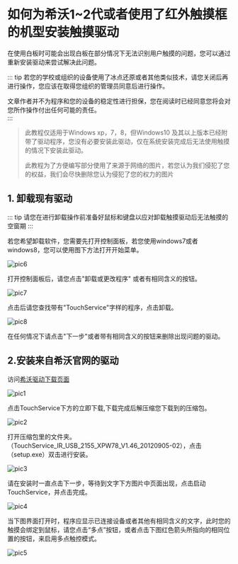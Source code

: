 # 如何为希沃1~2代或者使用了红外触摸框的机型安装触摸驱动

在使用白板时可能会出现白板在部分情况下无法识别用户触摸的问题，您可以通过重新安装驱动来尝试解决此问题。

::: tip
若您的学校或组织的设备使用了冰点还原或者其他类似技术，请您关闭后再进行操作，您应该在取得您组织的管理员同意后进行操作。

文章作者并不为程序和您的设备的稳定性进行担保，您在阅读时已经同意您将会对您所作操作付出任何可能的责任。  
:::

> 此教程仅适用于Windows xp，7，8，但Windows10 及其以上版本已经附带了驱动程序，您没有必要安装此驱动，仅在系统安装完成后无法使用触摸的情况下安装此驱动。  
>   
> 此教程为了方便编写部分使用了来源于网络的图片，若您认为我们侵犯了您的权益，我们会尽快删除您认为侵犯了您的权力的图片

## 1. 卸载现有驱动

::: tip
请您在进行卸载操作前准备好鼠标和键盘以应对卸载触摸驱动后无法触摸的空窗期
:::

若您希望卸载软件，您需要先打开控制面板，若您使用windows7或者windows8，您可以使用图下方法打开开始菜单。

![pic6](/images/How-to-install-touch-driver-on-seewo-gen1to2.md/6.webp)  

打开控制面板后，请您点击"卸载或更改程序" 或者有相同含义的按钮。 

![pic7](/images/How-to-install-touch-driver-on-seewo-gen1to2.md/7.png)

点击后请您查找带有"TouchService"字样的程序，点击卸载。

![pic8](/images/How-to-install-touch-driver-on-seewo-gen1to2.md/8.png)

在任何情况下请点击"下一步"或者带有相同含义的按钮来删除出现问题的驱动。

## 2.安装来自希沃官网的驱动

访问[希沃驱动下载页面](https://www.seewo.com/support/customer/download?c=1)

![pic1](/images/How-to-install-touch-driver-on-seewo-gen1to2.md/1.png)

点击TouchService下方的立即下载,下载完成后解压缩您下载到的压缩包。

![pic2](/images/How-to-install-touch-driver-on-seewo-gen1to2.md/2.png)

打开压缩包里的文件夹。（TouchService_IR_USB_2155_XPW78_V1.46_20120905-02），点击（setup.exe）双击进行安装。

![pic3](/images/How-to-install-touch-driver-on-seewo-gen1to2.md/3.png)  

请在安装时一直点击下一步，等待到文字下方图片中页面出现，点击启动TouchService，并点击完成。

![pic4](/images/How-to-install-touch-driver-on-seewo-gen1to2.md/4.png)  

当下图界面打开时，程序应显示已连接设备或者其他有相同含义的文字，此时您的触摸会绑定到鼠标，请您点击“多点”按钮，或者点击下图红色箭头所指向的相同位置的按钮，来启用多点触控模式。  

![pic5](/images/How-to-install-touch-driver-on-seewo-gen1to2.md/5.png)